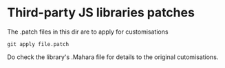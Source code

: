 # Third-party JS libraries patches

The .patch files in this dir are to apply for customisations

`git apply file.patch`

Do check the library's .Mahara file for details to the original cutomisations.